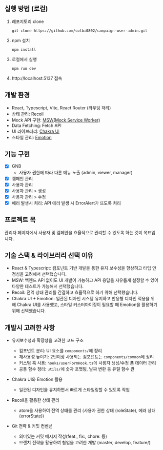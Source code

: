 ## 실행 방법 (로컬)

1. 레포지토리 clone

   ```
   git clone https://github.com/solbi0802/campaign-user-admin.git
   ```
2. npm 설치

   ```
   npm install
   ```
3. 로컬에서 실행

   ```
   npm run dev
   ```
4. http://localhost:5137 접속
   
## 개발 환경
- React, Typescript, Vite, React Router (라우팅 처리)
- 상태 관리: Recoil
- Mock API 구현: [MSW(Mock Service Worker)](https://mswjs.io)
- Data Fetching: Fetch API 
- UI 라이브러리: [Chakra UI](https://chakra-ui.com)
- 스타일 관리: [Emotion](https://emotion.sh/docs/introduction)

## 기능 구현
- [x] GNB
   - 사용자 권한에 따라 다른 메뉴 노출 (admin, viewer, manager)
- [x] 캠페인 관리
- [x] 사용자 관리
- [x] 사용자 관리 > 생성
- [x] 사용자 관리 > 수정
- [x] 에러 발생시 처리: API 에러 발생 시 ErrorAlert가 뜨도록 처리

## 프로젝트 목
관리자 페이지에서 사용자 및 캠페인을 효율적으로 관리할 수 있도록 하는 것이 목표입니다.

## 기술 스택 & 라이브러리 선택 이유
- React & Typescript: 컴포넌트 기반 개발을 통한 유지 보수성을 향상하고 타입 안정성을 고려해서 선택했습니다.
- MSW: 백엔드 API 없이도 UI 개발이 가능하고 API 응답을 자유롭게 설정할 수 있어 다양한 테스트가 가능해서 선택했습니다.
- Recoil: 전역 상태 관리를 간결하고 효율적으로 하기 위해 선택했습니다.
- Chakra UI + Emotion: 일관된 디자인 시스템 유지하고 반응형 디자인 적용을 위해 Chakra UI를 사용했고, 스타일 커스터마이징이 필요할 때 Emotion을 활용하기 위해 선택했습니다.

## 개발시 고려한 사항
- 유지보수성과 확장성을 고려한 코드 구조
   - 컴포넌트 분리: UI 요소를 `components/`에 정리
   - 재사용성 높이기: 2번이상 사용되는 컴포넌트는 `components/common`에 정리
   - 커스텀 훅 사용: `hooks/userFormHook.ts`에 사용자 생성/수정 폼 데이터 관리
   - 공통 함수 정리: `utils/`에 숫자 포맷팅, 날짜 변환 등 유틸 함수 관
- Chakra UI와 Emotion 활용
  - 일관된 디자인을 유지하면서 빠르게 스타일링할 수 있도록 작업

- Recoil을 활용한 상태 관리
  - atom을 사용하여 전역 상태를 관리 (사용자 권한 상태 (roleState), 에러 상태 (errorState))

- Git 전략 & 커밋 컨벤션
  - 의미있는 커밋 메시지 작성(feat:, fix:, chore: 등)
  - 브랜치 전략을 활용하여 협업을 고려한 개발 (master, develop, feature/)
